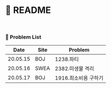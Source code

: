 # :page_facing_up: README

<br>

### :pushpin: Problem List

| Date     | Site | Problem              |
| -------- | ---- | -------------------- |
| 20.05.15 | BOJ  | 1238.파티            |
| 20.05.16 | SWEA | 2382.미생물 격리     |
| 20.05.17 | BOJ  | 1916.최소비용 구하기 |

